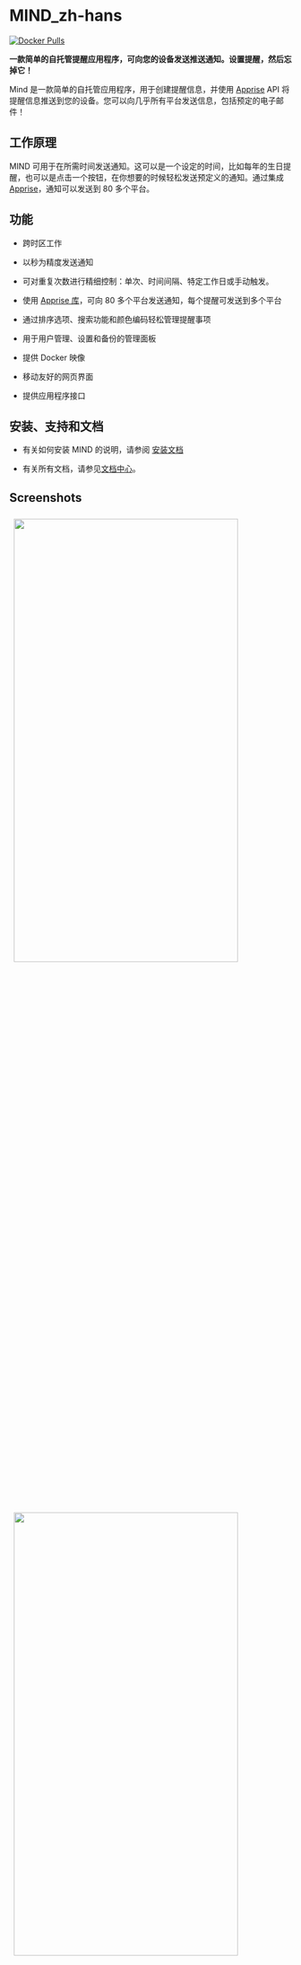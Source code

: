 # MIND_zh-hans

[![Docker Pulls](https://img.shields.io/docker/pulls/mrcas/mind.svg)](https://hub.docker.com/r/mrcas/mind)

__一款简单的自托管提醒应用程序，可向您的设备发送推送通知。设置提醒，然后忘掉它！__

Mind 是一款简单的自托管应用程序，用于创建提醒信息，并使用 [Apprise](https://github.com/caronc/apprise) API 将提醒信息推送到您的设备。您可以向几乎所有平台发送信息，包括预定的电子邮件！

## 工作原理

MIND 可用于在所需时间发送通知。这可以是一个设定的时间，比如每年的生日提醒，也可以是点击一个按钮，在你想要的时候轻松发送预定义的通知。通过集成 [Apprise](https://github.com/caronc/apprise)，通知可以发送到 80 多个平台。

## 功能

- 跨时区工作

- 以秒为精度发送通知

- 可对重复次数进行精细控制：单次、时间间隔、特定工作日或手动触发。

- 使用 [Apprise 库](https://github.com/caronc/apprise)，可向 80 多个平台发送通知，每个提醒可发送到多个平台

- 通过排序选项、搜索功能和颜色编码轻松管理提醒事项

- 用于用户管理、设置和备份的管理面板

- 提供 Docker 映像

- 移动友好的网页界面

- 提供应用程序接口

## 安装、支持和文档

- 有关如何安装 MIND 的说明，请参阅 [安装文档](https://casvt.github.io/MIND/installation/installation)

- 有关所有文档，请参见[文档中心](https://casvt.github.io/MIND)。

## Screenshots

<img src="https://github.com/Casvt/Kapowarr/assets/88994465/f55c895b-7975-4a3e-88a0-f8e2a148bf8a" style="width: max(45%, 400px); margin: .5rem;">
<img src="https://github.com/Casvt/Kapowarr/assets/88994465/63d72943-0c88-4315-9a8a-01a5dc5f6f15" style="width: max(45%, 400px); margin: .5rem;">
<img src="https://github.com/Casvt/Kapowarr/assets/88994465/1f9cc9a2-ced5-49a2-b779-93528bb50bd4" style="width: max(45%, 400px); margin: .5rem;">
